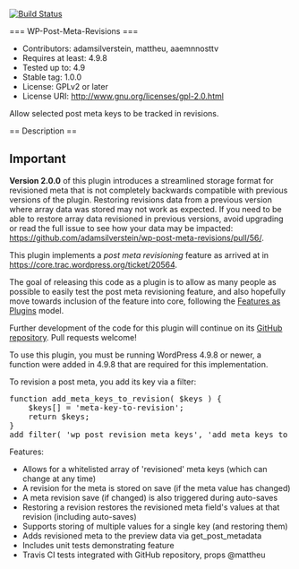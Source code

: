 [![Build Status](https://travis-ci.org/adamsilverstein/wp-post-meta-revisions.svg?branch=master)](https://travis-ci.org/adamsilverstein/wp-post-meta-revisions)

=== WP-Post-Meta-Revisions ===
* Contributors: adamsilverstein, mattheu, aaemnnosttv
* Requires at least: 4.9.8
* Tested up to: 4.9
* Stable tag: 1.0.0
* License: GPLv2 or later
* License URI: http://www.gnu.org/licenses/gpl-2.0.html

Allow selected post meta keys to be tracked in revisions.

== Description ==

## Important
**Version 2.0.0** of this plugin introduces a streamlined storage format for revisioned meta that is not completely backwards compatible with previous versions of the plugin. Restoring revisions data from a previous version where array data was stored may not work as expected. If you need to be able to restore array data revisioned in previous versions, avoid upgrading or read the full issue to see how your data may be impacted: https://github.com/adamsilverstein/wp-post-meta-revisions/pull/56/.

This plugin implements a <i>post meta revisioning</i> feature as arrived at in https://core.trac.wordpress.org/ticket/20564.

The goal of releasing this code as a plugin is to allow as many people as possible to easily test the post meta revisioning feature, and also hopefully move towards inclusion of the feature into core, following the <a href="https://make.wordpress.org/core/features-as-plugins/">Features as Plugins</a> model.

Further development of the code for this plugin will continue on its <a href="https://github.com/adamsilverstein/wp-post-meta-revisions">GitHub repository</a>. Pull requests welcome!

To use this plugin, you must be running WordPress 4.9.8 or newer, a function were added in 4.9.8 that are required for this implementation.

To revision a post meta, you add its key via a filter:

<pre>
function add_meta_keys_to_revision( $keys ) {
	$keys[] = 'meta-key-to-revision';
	return $keys;
}
add_filter( 'wp_post_revision_meta_keys', 'add_meta_keys_to_revision' );
</pre>

Features:

* Allows for a whitelisted array of 'revisioned' meta keys (which can change at any time)
* A revision for the meta is stored on save (if the meta value has changed)
* A meta revision save (if changed) is also triggered during auto-saves
* Restoring a revision restores the revisioned meta field's values at that revision (including auto-saves)
* Supports storing of multiple values for a single key (and restoring them)
* Adds revisioned meta to the preview data via get_post_metadata
* Includes unit tests demonstrating feature
* Travis CI tests integrated with GitHub repository, props @mattheu
